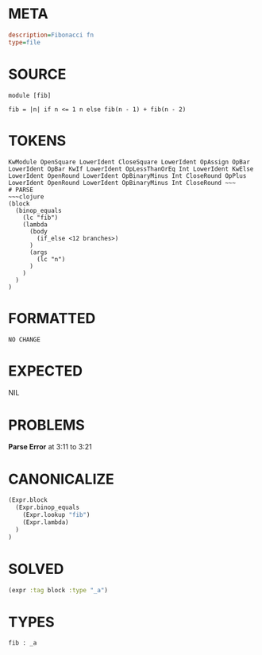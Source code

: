 # META
~~~ini
description=Fibonacci fn
type=file
~~~
# SOURCE
~~~roc
module [fib]

fib = |n| if n <= 1 n else fib(n - 1) + fib(n - 2)
~~~
# TOKENS
~~~text
KwModule OpenSquare LowerIdent CloseSquare LowerIdent OpAssign OpBar LowerIdent OpBar KwIf LowerIdent OpLessThanOrEq Int LowerIdent KwElse LowerIdent OpenRound LowerIdent OpBinaryMinus Int CloseRound OpPlus LowerIdent OpenRound LowerIdent OpBinaryMinus Int CloseRound ~~~
# PARSE
~~~clojure
(block
  (binop_equals
    (lc "fib")
    (lambda
      (body
        (if_else <12 branches>)
      )
      (args
        (lc "n")
      )
    )
  )
)
~~~
# FORMATTED
~~~roc
NO CHANGE
~~~
# EXPECTED
NIL
# PROBLEMS
**Parse Error**
at 3:11 to 3:21

# CANONICALIZE
~~~clojure
(Expr.block
  (Expr.binop_equals
    (Expr.lookup "fib")
    (Expr.lambda)
  )
)
~~~
# SOLVED
~~~clojure
(expr :tag block :type "_a")
~~~
# TYPES
~~~roc
fib : _a
~~~
